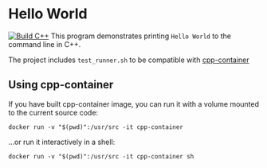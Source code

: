 # Hello World
[![Build C++](https://github.com/amgonzalez18/HelloWorld/actions/workflows/main.yaml/badge.svg)](https://github.com/amgonzalez18/HelloWorld/actions/workflows/main.yaml)
This program demonstrates printing `Hello World` to the command line in C++.

The project includes `test_runner.sh` to be compatible with [cpp-container](https://github.com/ChicoState/cpp-container)

## Using cpp-container

If you have built cpp-container image, you can run it with a volume mounted to the current source code:

```
docker run -v "$(pwd)":/usr/src -it cpp-container
```

...or run it interactively in a shell:

```
docker run -v "$(pwd)":/usr/src -it cpp-container sh
```